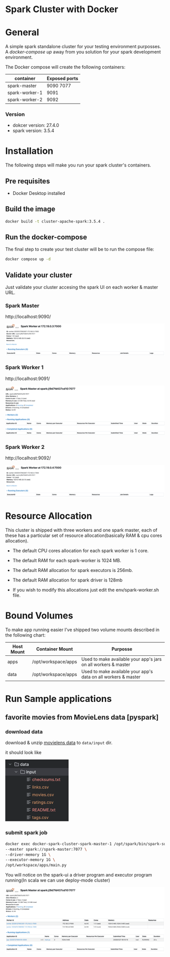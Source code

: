 # Spark Cluster with Docker



# General

A simple spark standalone cluster for your testing environment purposses. A *docker-compose up* away from you solution for your spark development environment.

The Docker compose will create the following containers:

container|Exposed ports
---|---
spark-master|9090 7077
spark-worker-1|9091
spark-worker-2|9092

### Version

* dokcer version: 27.4.0 
* spark version: 3.5.4

# Installation

The following steps will make you run your spark cluster's containers.

## Pre requisites

* Docker Desktop installed


## Build the image


```sh
docker build -t cluster-apache-spark:3.5.4 .
```

## Run the docker-compose

The final step to create your test cluster will be to run the compose file:

```sh
docker compose up -d
```

## Validate your cluster

Just validate your cluster accesing the spark UI on each worker & master URL.

### Spark Master

http://localhost:9090/

![alt text](articles/images/spark-master.png "Spark master UI")

### Spark Worker 1

http://localhost:9091/

![alt text](articles/images/spark-worker-1.png "Spark worker 1 UI")

### Spark Worker 2

http://localhost:9092/

![alt text](articles/images/spark-worker-2.png "Spark worker 2 UI")


# Resource Allocation 

This cluster is shipped with three workers and one spark master, each of these has a particular set of resource allocation(basically RAM & cpu cores allocation).

* The default CPU cores allocation for each spark worker is 1 core.

* The default RAM for each spark-worker is 1024 MB.

* The default RAM allocation for spark executors is 256mb.

* The default RAM allocation for spark driver is 128mb

* If you wish to modify this allocations just edit the env/spark-worker.sh file.

# Bound Volumes

To make app running easier I've shipped two volume mounts described in the following chart:

Host Mount|Container Mount|Purposse
---|---|---
apps|/opt/workspace/apps|Used to make available your app's jars on all workers & master
data|/opt/workspace/apps| Used to make available your app's data on all workers & master



# Run Sample applications

## favorite movies from MovieLens data [pyspark]

### download data
download & unzip [movielens data](https://files.grouplens.org/datasets/movielens/ml-32m.zip) to `data/input` dir.

it should look like

![alt text](articles/images/input_data.png "Spark worker 2 UI")

### submit spark job
```sh
docker exec docker-spark-cluster-spark-master-1 /opt/spark/bin/spark-submit \
--master spark://spark-master:7077 \
--driver-memory 1G \
--executor-memory 1G \
/opt/workspace/apps/main.py
```
You will notice on the spark-ui a driver program and executor program running(In scala we can use deploy-mode cluster)

![alt text](./articles/images/pyspark-demo.png "Spark UI with pyspark program running")